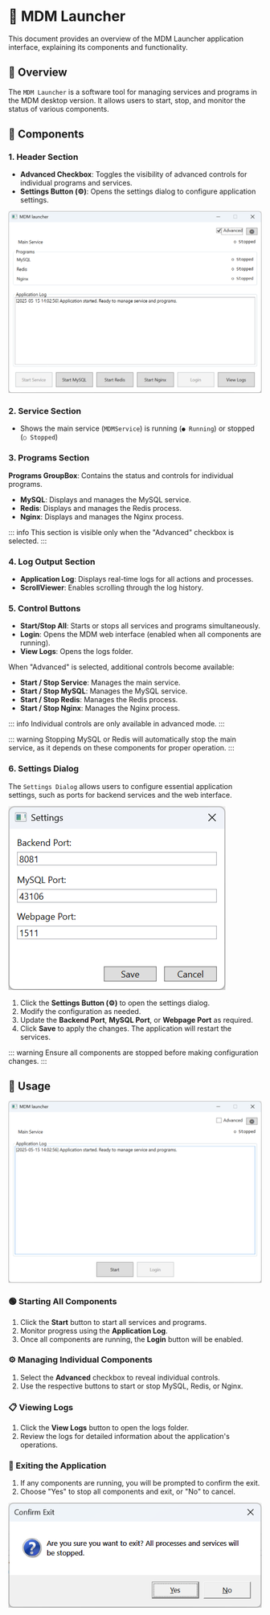 # 🚀 MDM Launcher

This document provides an overview of the MDM Launcher application interface, explaining its components and functionality.

## 📖 Overview

The `MDM Launcher` is a software tool for managing services and programs in the MDM desktop version. It allows users to start, stop, and monitor the status of various components.

## 🧩 Components

### 1. Header Section
- **Advanced Checkbox**: Toggles the visibility of advanced controls for individual programs and services.
- **Settings Button (⚙)**: Opens the settings dialog to configure application settings.

![Advanced View](./advance-view.png)

### 2. Service Section
- Shows the main service (`MDMService`) is running (`● Running`) or stopped (`○ Stopped`)

### 3. Programs Section

**Programs GroupBox**: Contains the status and controls for individual programs.
  - **MySQL**: Displays and manages the MySQL service.
  - **Redis**: Displays and manages the Redis process.
  - **Nginx**: Displays and manages the Nginx process.

::: info
This section is visible only when the "Advanced" checkbox is selected.
:::

### 4. Log Output Section
- **Application Log**: Displays real-time logs for all actions and processes.
- **ScrollViewer**: Enables scrolling through the log history.

### 5. Control Buttons
- **Start/Stop All**: Starts or stops all services and programs simultaneously.
- **Login**: Opens the MDM web interface (enabled when all components are running).
- **View Logs**: Opens the logs folder.

When "Advanced" is selected, additional controls become available:
- **Start / Stop Service**: Manages the main service.
- **Start / Stop MySQL**: Manages the MySQL service.
- **Start / Stop Redis**: Manages the Redis process.
- **Start / Stop Nginx**: Manages the Nginx process.

::: info
Individual controls are only available in advanced mode.
:::

::: warning
Stopping MySQL or Redis will automatically stop the main service, as it depends on these components for proper operation.
:::

### 6. Settings Dialog
The `Settings Dialog` allows users to configure essential application settings, such as ports for backend services and the web interface.

![Settings Dialog](./settings-dialog.png)

1. Click the **Settings Button (⚙)** to open the settings dialog.
2. Modify the configuration as needed.
3. Update the **Backend Port**, **MySQL Port**, or **Webpage Port** as required.
4. Click **Save** to apply the changes. The application will restart the services.

::: warning
Ensure all components are stopped before making configuration changes.
:::

## 🔧 Usage

![Launch](./launch.png)

### 🟢 Starting All Components
1. Click the **Start** button to start all services and programs.
2. Monitor progress using the **Application Log**.
3. Once all components are running, the **Login** button will be enabled.

### ⚙️ Managing Individual Components
1. Select the **Advanced** checkbox to reveal individual controls.
2. Use the respective buttons to start or stop MySQL, Redis, or Nginx.

### 📋 Viewing Logs
1. Click the **View Logs** button to open the logs folder.
2. Review the logs for detailed information about the application's operations.

### 🚪 Exiting the Application
1. If any components are running, you will be prompted to confirm the exit.
2. Choose "Yes" to stop all components and exit, or "No" to cancel.

![Exit Stop All](./exit-stop-all.png)

